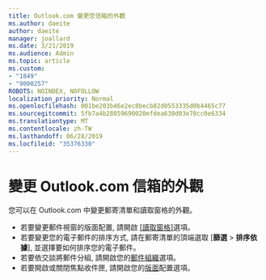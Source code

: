 ```yaml
---
title: Outlook.com 變更您信箱的外觀
ms.author: daeite
author: daeite
manager: joallard
ms.date: 3/21/2019
ms.audience: Admin
ms.topic: article
ms.custom:
- "1849"
- "9000257"
ROBOTS: NOINDEX, NOFOLLOW
localization_priority: Normal
ms.openlocfilehash: 001be203b46e2ec8becb82d0553335d0b4465c77
ms.sourcegitcommit: 5fb7a4b28859690020efdea630d03e70cc0e6334
ms.translationtype: MT
ms.contentlocale: zh-TW
ms.lasthandoff: 06/28/2019
ms.locfileid: "35376330"
---
```

# <a name="change-the-look-of-your-outlookcom-mailbox"></a>變更 Outlook.com 信箱的外觀

您可以在 Outlook.com 中變更郵寄清單和讀取窗格的外觀。

- 若要變更郵件視窗的版面配置, 請開啟 [[讀取窗格]](https://outlook.live.com/mail/options/mail/layout/readingPane)選項。
- 若要變更您的電子郵件的排序方式, 請在郵寄清單的頂端選取 [**篩選** > **排序依據**], 並選擇要如何排序您的電子郵件。
- 若要依交談將郵件分組, 請開啟您的[郵件組織](https://outlook.live.com/mail/options/mail/layout/conversations)選項。
- 若要開啟或關閉焦點收件匣, 請開啟您的[版面](https://outlook.live.com/mail/options/mail/layout/focused)配置選項。